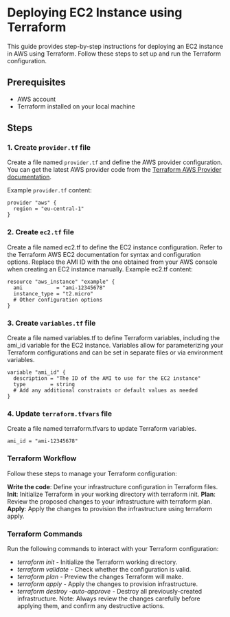 # Deploying EC2 Instance using Terraform

This guide provides step-by-step instructions for deploying an EC2 instance in AWS using Terraform. Follow these steps to set up and run the Terraform configuration.

## Prerequisites
- AWS account
- Terraform installed on your local machine

## Steps

### 1. Create `provider.tf` file
Create a file named `provider.tf` and define the AWS provider configuration. You can get the latest AWS provider code from the [Terraform AWS Provider documentation](https://registry.terraform.io/providers/hashicorp/aws/latest/docs).

Example `provider.tf` content:
```hcl
provider "aws" {
  region = "eu-central-1"
}
```

### 2. Create `ec2.tf` file
Create a file named ec2.tf to define the EC2 instance configuration. Refer to the Terraform AWS EC2 documentation for syntax and configuration options. Replace the AMI ID with the one obtained from your AWS console when creating an EC2 instance manually.
Example ec2.tf content:
```hcl
resource "aws_instance" "example" {
  ami           = "ami-12345678"
  instance_type = "t2.micro"
  # Other configuration options
}
```

### 3. Create `variables.tf` file
Create a file named variables.tf to define Terraform variables, including the ami_id variable for the EC2 instance. Variables allow for parameterizing your Terraform configurations and can be set in separate files or via environment variables.

```hcl
variable "ami_id" {
  description = "The ID of the AMI to use for the EC2 instance"
  type        = string
  # Add any additional constraints or default values as needed
}
```

### 4. Update `terraform.tfvars` file
Create a file named terraform.tfvars to update Terraform variables.

```hcl
ami_id = "ami-12345678"
```




### Terraform Workflow
Follow these steps to manage your Terraform configuration:

**Write the code**: Define your infrastructure configuration in Terraform files.
**Init**: Initialize Terraform in your working directory with terraform init.
**Plan**: Review the proposed changes to your infrastructure with terraform plan.
**Apply**: Apply the changes to provision the infrastructure using terraform apply.


### Terraform Commands
Run the following commands to interact with your Terraform configuration:

* *terraform init* - Initialize the Terraform working directory.
* *terraform validate* - Check whether the configuration is valid.
* *terraform plan* - Preview the changes Terraform will make.
* *terraform apply* - Apply the changes to provision infrastructure.
* *terraform destroy -auto-approve* - Destroy all previously-created infrastructure.
Note: Always review the changes carefully before applying them, and confirm any destructive actions.



